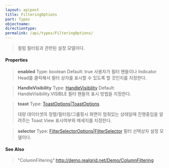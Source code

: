 ```yaml
---
layout: apipost
title: FilteringOptions
part: Types
objectname: 
directiontype: 
permalink: /api/types/FilteringOptions/
---
```



> 컬럼 필터링과 관련된 설정 모델이다.

#### Properties

> **enabled**
> Type: boolean
> Default: true
> 사용자가 필터 핸들이나 Indicator Head를 클릭해서 필터 상자를 표시할 수 있도록 할 것인지를 지정한다.

> **HandleVisibility**
> Type: [HandleVisibility](/api/types/)
> Default: HandleVisibility.VISIBLE
> 필터 핸들의 표시 방법을 지정한다.

> **toast**
> Type: [ToastOptions\|ToastOptions](/api/types/)
> 
> 대량 데이터셋의 정렬/필터링/그룹핑시 화면이 멈춰있는 상태일때 진행중임을 알려주는 Toast View 표시여부와 메세지를 지정한다.

> **selector**
> Type: [FilterSelectorOptions\|FilterSelector](/api/types/)
> 필터 선택상자 설정 모델이다.



#### See Also
> "ColumnFiltering":http://demo.realgrid.net/Demo/ColumnFiltering
